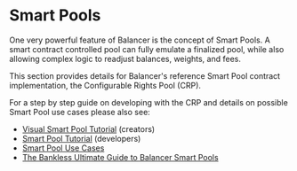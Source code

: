# Smart Pools

One very powerful feature of Balancer is the concept of Smart Pools. A smart contract controlled pool can fully emulate a finalized pool, while also allowing complex logic to readjust balances, weights, and fees. 

This section provides details for Balancer's reference Smart Pool contract implementation, the Configurable Rights Pool \(CRP\).

For a step by step guide on developing with the CRP and details on possible Smart Pool use cases please also see:

* [Visual Smart Pool Tutorial](../../guides/creating-a-smart-pool.md) \(creators\)
* [Smart Pool Tutorial](../../guides/crp-tutorial/) \(developers\)
* [Smart Pool Use Cases](../../guides/smart-pool-templates-gui/)
* [The Bankless Ultimate Guide to Balancer Smart Pools](https://bankless.substack.com/p/the-ultimate-guide-to-balancer-smart?token=eyJ1c2VyX2lkIjoxODA5ODkyLCJwb3N0X2lkIjoxNTM4NDgwMywiXyI6ImRuVWZTIiwiaWF0IjoxNjA1NTM1NTczLCJleHAiOjE2MDU1MzkxNzMsImlzcyI6InB1Yi0xNjAxNSIsInN1YiI6InBvc3QtcmVhY3Rpb24ifQ.H7jQ4Qiz6WepBW8-6NYVigwfR-VLPjgONkLVqQ8QSOU)

